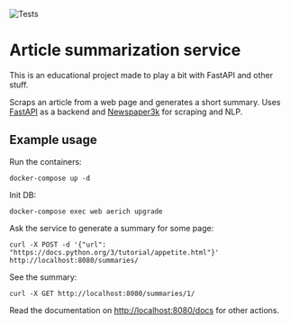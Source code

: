 ![Tests](https://github.com/aevtikheev/text-summary/workflows/Test/badge.svg?branch=master)

# Article summarization service
This is an educational project made to play a bit with FastAPI and other stuff.

Scraps an article from a web page and generates a short summary. Uses [FastAPI](https://fastapi.tiangolo.com/) as a backend and [Newspaper3k](https://newspaper.readthedocs.io/en/latest/) for scraping and NLP.

## Example usage
Run the containers:
```shell
docker-compose up -d 
```
Init DB:
```shell
docker-compose exec web aerich upgrade
```
Ask the service to generate a summary for some page:
```shell
curl -X POST -d '{"url": "https://docs.python.org/3/tutorial/appetite.html"}' http://localhost:8080/summaries/
```
See the summary:
```shell
curl -X GET http://localhost:8080/summaries/1/
```
Read the documentation on [http://localhost:8080/docs](http://localhost:8080/docs) for other actions.
